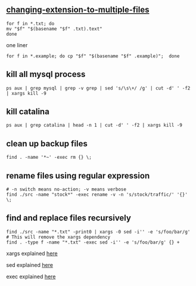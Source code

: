 [changing-extension-to-multiple-files](http://unix.stackexchange.com/questions/19654/changing-extension-to-multiple-files)
---
```shell
for f in *.txt; do
mv "$f" "$(basename "$f" .txt).text"
done
```
one liner
```
for f in *.example; do cp "$f" "$(basename "$f" .example)";  done
```


kill all mysql process
---
```
ps aux | grep mysql | grep -v grep | sed 's/\s\+/ /g' | cut -d' ' -f2 | xargs kill -9
```


kill catalina
---
```shell
ps aux | grep catalina | head -n 1 | cut -d' ' -f2 | xargs kill -9
```

clean up backup files
---
```shell
find . -name '*~' -exec rm {} \;
```

rename files using regular expression
---
```shell
# -n switch means no-action; -v means verbose
find ./src -name "stock*" -exec rename -v -n 's/stock/traffic/' '{}' \;
```

find and replace files recursively
---
```shell
find ./src -name "*.txt" -print0 | xargs -0 sed -i'' -e 's/foo/bar/g'
# This will remove the xargs dependency
find . -type f -name "*.txt" -exec sed -i'' -e 's/foo/bar/g' {} +
```

xargs explained [here](https://linux.die.net/man/1/xargs)

sed explained [here](http://www.grymoire.com/Unix/Sed.html#uh-62h)

exec explained [here](https://unix.stackexchange.com/questions/195939/what-is-meaning-of-in-finds-exec-command)
